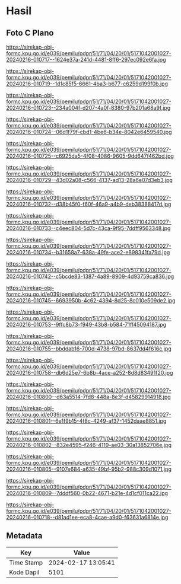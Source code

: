 # Hasil

## Foto C Plano

https://sirekap-obj-formc.kpu.go.id/e039/pemilu/pdpr/51/71/04/20/01/5171042001027-20240216-010717--1624e37a-241d-4481-8ff6-297ec092e6fa.jpg

https://sirekap-obj-formc.kpu.go.id/e039/pemilu/pdpr/51/71/04/20/01/5171042001027-20240216-010719--1d1c85f5-6661-4ba3-b677-c6259d199f0b.jpg

https://sirekap-obj-formc.kpu.go.id/e039/pemilu/pdpr/51/71/04/20/01/5171042001027-20240216-010723--234a004f-d207-4a0f-8380-97b201a68a9f.jpg

https://sirekap-obj-formc.kpu.go.id/e039/pemilu/pdpr/51/71/04/20/01/5171042001027-20240216-010724--06d1f79f-cbd1-4be6-b34e-8042e6459540.jpg

https://sirekap-obj-formc.kpu.go.id/e039/pemilu/pdpr/51/71/04/20/01/5171042001027-20240216-010725--c6925da5-4f08-4086-9605-9dd647f462bd.jpg

https://sirekap-obj-formc.kpu.go.id/e039/pemilu/pdpr/51/71/04/20/01/5171042001027-20240216-010729--43d02a08-c566-4137-ad13-28a6e07d3eb3.jpg

https://sirekap-obj-formc.kpu.go.id/e039/pemilu/pdpr/51/71/04/20/01/5171042001027-20240216-010732--d38b45f0-f60f-46a9-a4b9-deb38388417d.jpg

https://sirekap-obj-formc.kpu.go.id/e039/pemilu/pdpr/51/71/04/20/01/5171042001027-20240216-010733--c4eec804-5d7c-43ca-9f95-7ddff9563348.jpg

https://sirekap-obj-formc.kpu.go.id/e039/pemilu/pdpr/51/71/04/20/01/5171042001027-20240216-010734--b31658a7-638a-49fe-ace2-e898341fa79d.jpg

https://sirekap-obj-formc.kpu.go.id/e039/pemilu/pdpr/51/71/04/20/01/5171042001027-20240216-010742--c5bcde83-1387-4a89-8909-4d93759ca836.jpg

https://sirekap-obj-formc.kpu.go.id/e039/pemilu/pdpr/51/71/04/20/01/5171042001027-20240216-010745--6693950b-4c62-4394-8d25-8c010e509de2.jpg

https://sirekap-obj-formc.kpu.go.id/e039/pemilu/pdpr/51/71/04/20/01/5171042001027-20240216-010753--9ffc8b73-f949-43b8-b584-71ff45094187.jpg

https://sirekap-obj-formc.kpu.go.id/e039/pemilu/pdpr/51/71/04/20/01/5171042001027-20240216-010755--bbddab16-700d-4738-97bd-8637dd4f616c.jpg

https://sirekap-obj-formc.kpu.go.id/e039/pemilu/pdpr/51/71/04/20/01/5171042001027-20240216-010758--db6d25e7-6b8b-4ace-a252-8d8d83491f20.jpg

https://sirekap-obj-formc.kpu.go.id/e039/pemilu/pdpr/51/71/04/20/01/5171042001027-20240216-010800--d63a5514-7fd8-448a-8e3f-d45829914918.jpg

https://sirekap-obj-formc.kpu.go.id/e039/pemilu/pdpr/51/71/04/20/01/5171042001027-20240216-010801--6e1f9b15-4f8c-4249-af37-1452daae8851.jpg

https://sirekap-obj-formc.kpu.go.id/e039/pemilu/pdpr/51/71/04/20/01/5171042001027-20240216-010802--832e4595-f246-4119-ae03-30a13852706e.jpg

https://sirekap-obj-formc.kpu.go.id/e039/pemilu/pdpr/51/71/04/20/01/5171042001027-20240216-010805--9107e684-a635-49bf-95b2-988c309d1071.jpg

https://sirekap-obj-formc.kpu.go.id/e039/pemilu/pdpr/51/71/04/20/01/5171042001027-20240216-010809--7dddf560-0b22-4671-b21e-4d1cf011ca22.jpg

https://sirekap-obj-formc.kpu.go.id/e039/pemilu/pdpr/51/71/04/20/01/5171042001027-20240216-010718--d81ad1ee-eca8-4cae-a9d0-f63631a6814e.jpg


## Metadata

| Key        | Value               |
| ---------- | ------------------- |
| Time Stamp | 2024-02-17 13:05:41 |
| Kode Dapil | 5101                |



